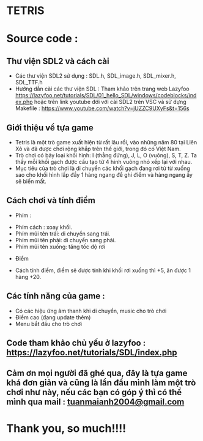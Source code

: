 # TETRIS
# Source code : 

## Thư viện SDL2 và cách cài 
- Các thư viện SDL2 sử dụng : SDL.h, SDL_image.h, SDL_mixer.h, SDL_TTF.h
- Hướng dẫn cài các thư viện SDL : Tham khảo trên trang web Lazyfoo
https://lazyfoo.net/tutorials/SDL/01_hello_SDL/windows/codeblocks/index.php
hoặc trên link youtube đới với cài SDL2 trên VSC và sử dựng Makefile  : https://www.youtube.com/watch?v=jUZZC9UXyFs&t=156s
## Giới thiệu về tựa game 
- Tetris là một trò game xuất hiện từ rất lâu rồi, vào những năm 80 tại Liên Xô và đã được chơi rộng khắp trên thế giới, trong đó có Việt Nam. 
- Trò chơi có bảy loại khối hình: I (thẳng đứng), J, L, O (vuông), S, T, Z. Ta thấy mỗi khối gạch được cấu tạo từ 4 hình vuông nhỏ xếp lại với nhau.
- Mục tiêu của trò chơi là di chuyển các khối gạch đang rơi từ từ xuống sao cho khối hình lấp đầy 1 hàng ngang để ghi điểm và hàng ngang ấy sẽ biến mất.
## Cách chơi và tính điểm
* Phím : 
- Phím cách : xoay khối.
- Phím mũi tên trái: di chuyển sang trái.
- Phím mũi tên phải: di chuyển sang phải.
- Phím mũi tên xuống: tăng tốc độ rơi
* Điểm
- Cách tính điểm, điểm sẽ được tính khi khối rơi xuống thì +5, ăn được 1 hàng +20.
## Các tính năng của game :
- Có các hiệu ứng âm thanh khi di chuyển, music cho trò chơi
- Điểm cao (đang update thêm)
- Menu bắt đầu cho trò chơi
## Code tham khảo chủ yếu ở lazyfoo : https://lazyfoo.net/tutorials/SDL/index.php

## Cảm ơn mọi người đã ghé qua, đây là tựa game khá đơn giản và cũng là lần đầu mình làm một trò chơi như này, nếu các bạn có góp ý thì có thể mình qua mail : tuanmaianh2004@gmail.com

# Thank you, so much!!!!
